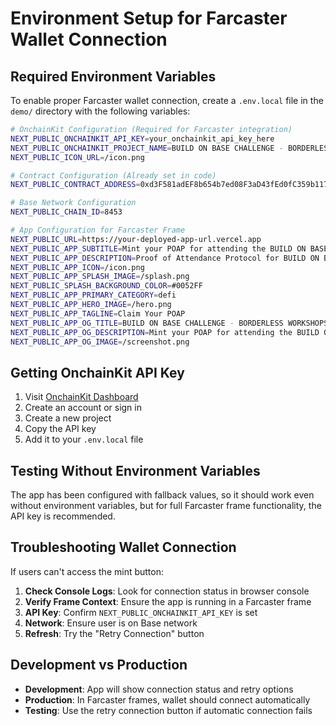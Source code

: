 # Environment Setup for Farcaster Wallet Connection

## Required Environment Variables

To enable proper Farcaster wallet connection, create a `.env.local` file in the `demo/` directory with the following variables:

```bash
# OnchainKit Configuration (Required for Farcaster integration)
NEXT_PUBLIC_ONCHAINKIT_API_KEY=your_onchainkit_api_key_here
NEXT_PUBLIC_ONCHAINKIT_PROJECT_NAME=BUILD ON BASE CHALLENGE - BORDERLESS WORKSHOPS
NEXT_PUBLIC_ICON_URL=/icon.png

# Contract Configuration (Already set in code)
NEXT_PUBLIC_CONTRACT_ADDRESS=0xd3F581adEF8b654b7ed08F3aD43fEd0fC359b117

# Base Network Configuration
NEXT_PUBLIC_CHAIN_ID=8453

# App Configuration for Farcaster Frame
NEXT_PUBLIC_URL=https://your-deployed-app-url.vercel.app
NEXT_PUBLIC_APP_SUBTITLE=Mint your POAP for attending the BUILD ON BASE workshop
NEXT_PUBLIC_APP_DESCRIPTION=Proof of Attendance Protocol for BUILD ON BASE CHALLENGE - BORDERLESS WORKSHOPS
NEXT_PUBLIC_APP_ICON=/icon.png
NEXT_PUBLIC_APP_SPLASH_IMAGE=/splash.png
NEXT_PUBLIC_SPLASH_BACKGROUND_COLOR=#0052FF
NEXT_PUBLIC_APP_PRIMARY_CATEGORY=defi
NEXT_PUBLIC_APP_HERO_IMAGE=/hero.png
NEXT_PUBLIC_APP_TAGLINE=Claim Your POAP
NEXT_PUBLIC_APP_OG_TITLE=BUILD ON BASE CHALLENGE - BORDERLESS WORKSHOPS
NEXT_PUBLIC_APP_OG_DESCRIPTION=Mint your POAP for attending the BUILD ON BASE workshop
NEXT_PUBLIC_APP_OG_IMAGE=/screenshot.png
```

## Getting OnchainKit API Key

1. Visit [OnchainKit Dashboard](https://portal.cdp.coinbase.com/products/onchainkit)
2. Create an account or sign in
3. Create a new project
4. Copy the API key
5. Add it to your `.env.local` file

## Testing Without Environment Variables

The app has been configured with fallback values, so it should work even without environment variables, but for full Farcaster frame functionality, the API key is recommended.

## Troubleshooting Wallet Connection

If users can't access the mint button:

1. **Check Console Logs**: Look for connection status in browser console
2. **Verify Frame Context**: Ensure the app is running in a Farcaster frame
3. **API Key**: Confirm `NEXT_PUBLIC_ONCHAINKIT_API_KEY` is set
4. **Network**: Ensure user is on Base network
5. **Refresh**: Try the "Retry Connection" button

## Development vs Production

- **Development**: App will show connection status and retry options
- **Production**: In Farcaster frames, wallet should connect automatically
- **Testing**: Use the retry connection button if automatic connection fails 